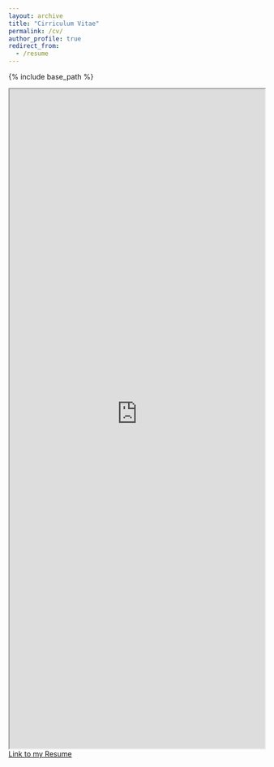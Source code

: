 ```yaml
---
layout: archive
title: "Cirriculum Vitae"
permalink: /cv/
author_profile: true
redirect_from:
  - /resume
---
```


{% include base_path %}
<iframe class="render-viewer " src="https://render.githubusercontent.com/view/pdf?commit=128420a484fad145cd09948527dcb94a8c0c1786&amp;enc_url=68747470733a2f2f7261772e67697468756275736572636f6e74656e742e636f6d2f567577696a2f41636164656d69632d43562f313238343230613438346661643134356364303939343835323764636239346138633063313738362f63762e706466&amp;nwo=Vuwij%2FAcademic-CV&amp;path=cv.pdf&amp;repository_id=75574250&amp;repository_type=Repository#6db1c2a7-e896-4a58-8fac-05f39f38e367" width="100%" height="1300" https:="" render.githubusercontent.com="" view=""></iframe>
      </iframe>
<a href="https://github.com/Vuwij/Academic-CV/blob/master/cv.pdf">Link to my Resume</a>
